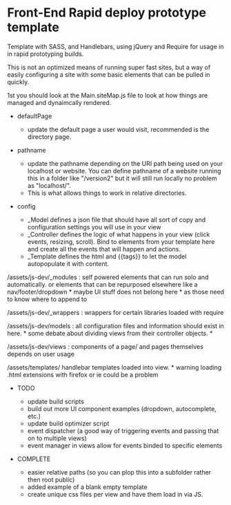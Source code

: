 Front-End Rapid deploy prototype template
========================================

Template with SASS, and Handlebars, using jQuery and Require for usage in in rapid prototyping builds.

This is not an optimized means of running super fast sites, but a way of easily configuring a site with some basic elements that can be pulled in quickly.

1st you should look at the Main.siteMap.js file to look at how things are managed and dynaimcally rendered.
	
* defaultPage
	- update the default page a user would visit, recommended is the directory page.

* pathname 
	- update the pathname depending on the URI path being used on your localhost or website. You can define pathname of a website running this in a folder like "/version2" but it will still run locally no problem as "localhost/". 
	- This is what allows things to work in relative directories.

* config
	- _Model defines a json file that should have all sort of copy and configuration settings you will use in your view
	- _Controller defines the logic of what happens in your view (click events, resizing, scroll). Bind to elements from your template here and create all the events that will happen and actions.
	- _Template defines the html and {{tags}} to let the model autopopulate it with content.


/assets/js-dev/_modules :
	self powered elements that can run solo and automatically.
	or elements that can be repurposed elsewhere like a nav/footer/dropdown
	* maybe UI stuff does not belong here * as those need 
	to know where to append to

/assets/js-dev/_wrappers :
	wrappers for certain libraries loaded with require

/assets/js-dev/models :
	all configuration files and information should exist in here.
	* some debate about dividing views from their controller objects. *

/assets/js-dev/views :
	components of a page/ and pages themselves depends on user usage

/assets/templates/
	handlebar templates loaded into view.
	* warning loading .html extensions with firefox or ie could be a problem

* TODO
	- update build scripts
	- build out more UI component examples (dropdown, autocomplete, etc.)
	- update build optimizer script
	- event dispatcher (a good way of triggering events and passing that on to multiple views)
	- event manager in views allow for events binded to specific elements

* COMPLETE
	- easier relative paths (so you can plop this into a subfolder rather then root public)
	- added example of a blank empty template
	- create unique css files per view and have them load in via JS.
	